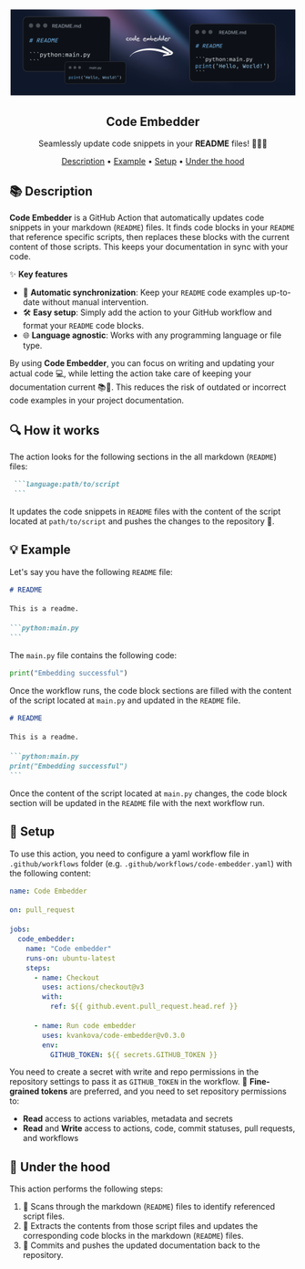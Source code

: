 <div align="center">

<img src="assets/front.png" alt="Image" />

## **Code Embedder**
Seamlessly update code snippets in your **README** files! 🔄📝🚀

[Description](#-description) • [Example](#-example) • [Setup](#-setup) • [Under the hood](#-under-the-hood)
</div>


## 📚 Description

**Code Embedder** is a GitHub Action that automatically updates code snippets in your markdown (`README`) files. It finds code blocks in your `README` that reference specific scripts, then replaces these blocks with the current content of those scripts. This keeps your documentation in sync with your code.

✨ **Key features**
- 🔄 **Automatic synchronization**: Keep your `README` code examples up-to-date without manual intervention.
- 🛠️ **Easy setup**: Simply add the action to your GitHub workflow and format your `README` code blocks.
- 🌐 **Language agnostic**: Works with any programming language or file type.

By using **Code Embedder**, you can focus on writing and updating your actual code 💻, while letting the action take care of keeping your documentation current 📚🔄. This reduces the risk of outdated or incorrect code examples in your project documentation.

## 🔍 How it works

The action looks for the following sections in the all markdown (`README`) files:
````md
 ```language:path/to/script
 ```
````
It updates the code snippets in `README` files with the content of the script located at `path/to/script` and pushes the changes to the repository 🚀.

## 💡 Example

Let's say you have the following `README` file:
````md
# README

This is a readme.

```python:main.py
```
````
The `main.py` file contains the following code:
```python
print("Embedding successful")
```

Once the workflow runs, the code block sections are filled with the content of the script located at `main.py` and updated in the `README` file.

````md
# README

This is a readme.

```python:main.py
print("Embedding successful")
```
````
Once the content of the script located at `main.py` changes, the code block section will be updated in the `README` file with the next workflow run.

## 🔧 Setup
To use this action, you need to configure a yaml workflow file in `.github/workflows` folder (e.g. `.github/workflows/code-embedder.yaml`) with the following content:

```yaml
name: Code Embedder

on: pull_request

jobs:
  code_embedder:
    name: "Code embedder"
    runs-on: ubuntu-latest
    steps:
      - name: Checkout
        uses: actions/checkout@v3
        with:
          ref: ${{ github.event.pull_request.head.ref }}

      - name: Run code embedder
        uses: kvankova/code-embedder@v0.3.0
        env:
          GITHUB_TOKEN: ${{ secrets.GITHUB_TOKEN }}

```
You need to create a secret with write and repo permissions in the repository settings to pass it as `GITHUB_TOKEN` in the workflow. 🔑 **Fine-grained tokens** are preferred, and you need to set repository permissions to:
- **Read** access to actions variables, metadata and secrets
- **Read** and **Write** access to actions, code, commit statuses, pull requests, and workflows

## 🔬 Under the hood
This action performs the following steps:
1. 🔎 Scans through the markdown (`README`) files to identify referenced script files.
1. 📝 Extracts the contents from those script files and updates the corresponding code blocks in the markdown (`README`) files.
1. 🚀 Commits and pushes the updated documentation back to the repository.
